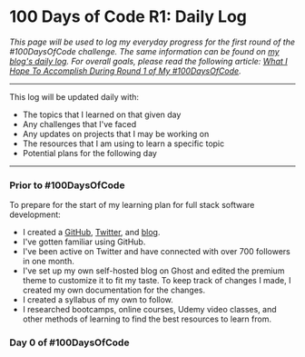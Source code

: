 # 100 Days of Code R1: Daily Log

_This page will be used to log my everyday progress for the first round of the #100DaysOfCode challenge. 
The same information can be found on [my blog's daily log](https://www.aniqa.io/r1-daily-log/). For overall goals, please read the following article: [What I Hope To Accomplish During Round 1 of My #100DaysOfCode](www.aniqa.io/100-days-of-code-r1-goals-tasks/)._

---
This log will be updated daily with:
- The topics that I learned on that given day
- Any challenges that I've faced
- Any updates on projects that I may be working on
- The resources that I am using to learn a specific topic
- Potential plans for the following day

---
### Prior to #100DaysOfCode
To prepare for the start of my learning plan for full stack software development:
* I created a [GitHub](http://github.com/aniqatc), [Twitter](http://twitter.com/aniqatc), and [blog](http://aniqa.io).
* I've gotten familiar using GitHub.
* I've been active on Twitter and have connected with over 700 followers in one month.
* I've set up my own self-hosted blog on Ghost and edited the premium theme to customize it to fit my taste. To keep track of changes I made, I created my own documentation for the changes.
* I created a syllabus of my own to follow.
* I researched bootcamps, online courses, Udemy video classes, and other methods of learning to find the best resources to learn from.

### Day 0 of #100DaysOfCode

